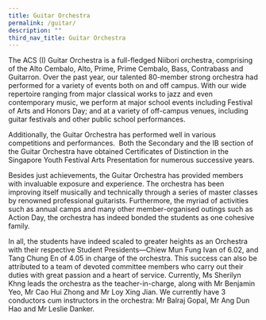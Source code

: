 ```yaml
---
title: Guitar Orchestra
permalink: /guitar/
description: ""
third_nav_title: Guitar Orchestra
---
```

The ACS (I) Guitar Orchestra is a full-fledged Niibori orchestra, comprising of the Alto Cembalo, Alto, Prime, Prime Cembalo, Bass, Contrabass and Guitarron. Over the past year, our talented 80-member strong orchestra had performed for a variety of events both on and off campus. With our wide repertoire ranging from major classical works to jazz and even contemporary music, we perform at major school events including Festival of Arts and Honors Day; and at a variety of off-campus venues, including guitar festivals and other public school performances.

Additionally, the Guitar Orchestra has performed well in various competitions and performances.  Both the Secondary and the IB section of the Guitar Orchestra have obtained Certificates of Distinction in the Singapore Youth Festival Arts Presentation for numerous successive years.

Besides just achievements, the Guitar Orchestra has provided members with invaluable exposure and experience. The orchestra has been improving itself musically and technically through a series of master classes by renowned professional guitarists. Furthermore, the myriad of activities such as annual camps and many other member-organised outings such as Action Day, the orchestra has indeed bonded the students as one cohesive family.

In all, the students have indeed scaled to greater heights as an Orchestra with their respective Student Presidents—Chiew Mun Fung Ivan of 6.02, and Tang Chung En of 4.05 in charge of the orchestra. This success can also be attributed to a team of devoted committee members who carry out their duties with great passion and a heart of service. Currently, Ms Sherilyn Khng leads the orchestra as the teacher-in-charge, along with Mr Benjamin Yeo, Mr Cao Hui Zhong and Mr Loy Xing Jian. We currently have 3 conductors cum instructors in the orchestra: Mr Balraj Gopal, Mr Ang Dun Hao and Mr Leslie Danker.